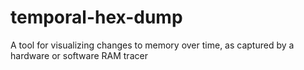 temporal-hex-dump
=================

A tool for visualizing changes to memory over time, as captured by a hardware or software RAM tracer